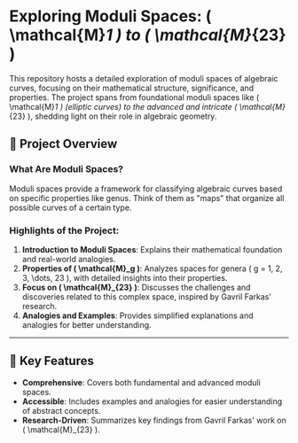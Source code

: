 # Exploring Moduli Spaces: \( \mathcal{M}_1 \) to \( \mathcal{M}_{23} \)

This repository hosts a detailed exploration of moduli spaces of algebraic curves, focusing on their mathematical structure, significance, and properties. The project spans from foundational moduli spaces like \( \mathcal{M}_1 \) (elliptic curves) to the advanced and intricate \( \mathcal{M}_{23} \), shedding light on their role in algebraic geometry.


## 📄 Project Overview

### What Are Moduli Spaces?
Moduli spaces provide a framework for classifying algebraic curves based on specific properties like genus. Think of them as "maps" that organize all possible curves of a certain type.

### Highlights of the Project:
1. **Introduction to Moduli Spaces**: Explains their mathematical foundation and real-world analogies.
2. **Properties of \( \mathcal{M}_g \)**: Analyzes spaces for genera \( g = 1, 2, 3, \dots, 23 \), with detailed insights into their properties.
3. **Focus on \( \mathcal{M}_{23} \)**: Discusses the challenges and discoveries related to this complex space, inspired by Gavril Farkas' research.
4. **Analogies and Examples**: Provides simplified explanations and analogies for better understanding.

---

## 🌟 Key Features

- **Comprehensive**: Covers both fundamental and advanced moduli spaces.
- **Accessible**: Includes examples and analogies for easier understanding of abstract concepts.
- **Research-Driven**: Summarizes key findings from Gavril Farkas' work on \( \mathcal{M}_{23} \).
